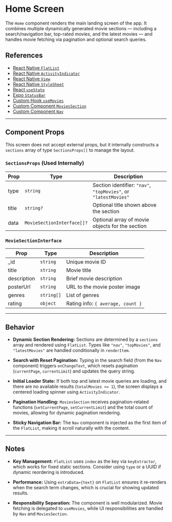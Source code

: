 # Home Screen

The `Home` component renders the main landing screen of the app. It combines multiple dynamically generated movie sections — including a search/navigation bar, top-rated movies, and the latest movies — and handles movie fetching via pagination and optional search queries.

## References

* [React Native `FlatList`](https://reactnative.dev/docs/flatlist)
* [React Native `ActivityIndicator`](https://reactnative.dev/docs/activityindicator)
* [React Native `View`](https://reactnative.dev/docs/view)
* [React Native `StyleSheet`](https://reactnative.dev/docs/stylesheet)
* [React `useState`](https://react.dev/reference/react/useState)
* [Expo `StatusBar`](https://docs.expo.dev/versions/latest/sdk/status-bar/)
* [Custom Hook `useMovies`](../hooks/useMovies.ts)
* [Custom Component `MoviesSection`](../components/MoviesSection.tsx)
* [Custom Component `Nav`](../components/Nav.tsx)

---

## Component Props

This screen does not accept external props, but it internally constructs a `sections` array of type `SectionsProps[]` to manage the layout.

### `SectionsProps` (Used Internally)

| Prop  | Type                       | Description                                                     |
| ----- | -------------------------- | --------------------------------------------------------------- |
| type  | `string`                   | Section identifier: `"nav"`, `"topMovies"`, or `"latestMovies"` |
| title | `string?`                  | Optional title shown above the section                          |
| data  | `MovieSectionInterface[]?` | Optional array of movie objects for the section                 |

### `MovieSectionInterface`

| Prop        | Type       | Description                       |
| ----------- | ---------- | --------------------------------- |
| \_id        | `string`   | Unique movie ID                   |
| title       | `string`   | Movie title                       |
| description | `string`   | Brief movie description           |
| posterUrl   | `string`   | URL to the movie poster image     |
| genres      | `string[]` | List of genres                    |
| rating      | `object`   | Rating info: `{ average, count }` |

---

## Behavior

* **Dynamic Section Rendering:** Sections are determined by a `sections` array and rendered using `FlatList`. Types like `"nav"`, `"topMovies"`, and `"latestMovies"` are handled conditionally in `renderItem`.

* **Search with Reset Pagination:** Typing in the search field (from the `Nav` component) triggers `onChangeText`, which resets pagination (`currentPage`, `currentLimit`) and updates the query string.

* **Initial Loader State:** If both top and latest movie queries are loading, and there are no available results (`totalMovies <= 1`), the screen displays a centered loading spinner using `ActivityIndicator`.

* **Pagination Handling:** `MoviesSection` receives pagination-related functions (`setCurrentPage`, `setCurrentLimit`) and the total count of movies, allowing for dynamic pagination rendering.

* **Sticky Navigation Bar:** The `Nav` component is injected as the first item of the `FlatList`, making it scroll naturally with the content.

---

## Notes

* **Key Management:** `FlatList` uses `index` as the key via `keyExtractor`, which works for fixed static sections. Consider using `type` or a UUID if dynamic reordering is introduced.

* **Performance:** Using `extraData={text}` on `FlatList` ensures it re-renders when the search term changes, which is crucial for showing updated results.

* **Responsibility Separation:** The component is well modularized. Movie fetching is delegated to `useMovies`, while UI responsibilities are handled by `Nav` and `MoviesSection`.

